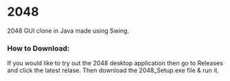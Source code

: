 # 2048
2048 GUI clone in Java made using Swing.

### How to Download:
If you would like to try out the 2048 desktop application then go to Releases and click the latest relase.
Then download the 2048_Setup.exe file & run it.
